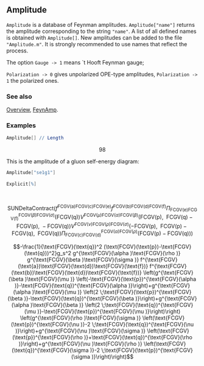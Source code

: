 ## Amplitude

`Amplitude` is a database of Feynman amplitudes. `Amplitude["name"]` returns the amplitude corresponding to the string `"name"`. A list of all defined names is obtained with `Amplitude[]`. New amplitudes can be added to the file `"Amplitude.m"`. It is strongly recommended to use names that reflect the process.

The option `Gauge -> 1` means `t Hooft Feynman gauge;

`Polarization -> 0` gives unpolarized OPE-type amplitudes, `Polarization -> 1` the polarized ones.

### See also

[Overview](Extra/FeynCalc.md), [FeynAmp](FeynAmp.md).

### Examples

```mathematica
Amplitude[] // Length
```

$$98$$

This is the amplitude of a gluon self-energy diagram:

```mathematica
Amplitude["se1g1"] 
 
Explicit[%] 
  
 

```

$$\text{SUNDeltaContract}\left(f^{\text{FCGV}(\text{a})\text{FCGV}(\text{c})\text{FCGV}(\text{e})} f^{\text{FCGV}(\text{b})\text{FCGV}(\text{d})\text{FCGV}(\text{f})} \Pi _{\text{FCGV}(\text{e})\text{FCGV}(\text{f})}^{\text{FCGV}(\beta )\text{FCGV}(\sigma )}(\text{FCGV}(\text{q})) V^{\text{FCGV}(\mu )\text{FCGV}(\alpha )\text{FCGV}(\beta )}(\text{FCGV}(\text{p})\text{, }\;\text{FCGV}(\text{q})-\text{FCGV}(\text{p})\text{, }-\text{FCGV}(\text{q})) V^{\text{FCGV}(\nu )\text{FCGV}(\rho )\text{FCGV}(\sigma )}(-\text{FCGV}(\text{p})\text{, }\;\text{FCGV}(\text{p})-\text{FCGV}(\text{q})\text{, }\;\text{FCGV}(\text{q})) \Pi _{\text{FCGV}(\text{c})\text{FCGV}(\text{d})}^{\text{FCGV}(\alpha )\text{FCGV}(\rho )}(\text{FCGV}(\text{p})-\text{FCGV}(\text{q}))\right)$$

$$-\frac{1}{\text{FCGV}(\text{q})^2 (\text{FCGV}(\text{p})-\text{FCGV}(\text{q}))^2}g_s^2 g^{\text{FCGV}(\alpha )\text{FCGV}(\rho )} g^{\text{FCGV}(\beta )\text{FCGV}(\sigma )} f^{\text{FCGV}(\text{a})\text{FCGV}(\text{d})\text{FCGV}(\text{f})} f^{\text{FCGV}(\text{b})\text{FCGV}(\text{d})\text{FCGV}(\text{f})} \left(g^{\text{FCGV}(\beta )\text{FCGV}(\mu )} \left(-\text{FCGV}(\text{p})^{\text{FCGV}(\alpha )}-\text{FCGV}(\text{q})^{\text{FCGV}(\alpha )}\right)+g^{\text{FCGV}(\alpha )\text{FCGV}(\mu )} \left(2 \;\text{FCGV}(\text{p})^{\text{FCGV}(\beta )}-\text{FCGV}(\text{q})^{\text{FCGV}(\beta )}\right)+g^{\text{FCGV}(\alpha )\text{FCGV}(\beta )} \left(2 \;\text{FCGV}(\text{q})^{\text{FCGV}(\mu )}-\text{FCGV}(\text{p})^{\text{FCGV}(\mu )}\right)\right) \left(g^{\text{FCGV}(\rho )\text{FCGV}(\sigma )} \left(\text{FCGV}(\text{p})^{\text{FCGV}(\nu )}-2 \;\text{FCGV}(\text{q})^{\text{FCGV}(\nu )}\right)+g^{\text{FCGV}(\nu )\text{FCGV}(\sigma )} \left(\text{FCGV}(\text{p})^{\text{FCGV}(\rho )}+\text{FCGV}(\text{q})^{\text{FCGV}(\rho )}\right)+g^{\text{FCGV}(\nu )\text{FCGV}(\rho )} \left(\text{FCGV}(\text{q})^{\text{FCGV}(\sigma )}-2 \;\text{FCGV}(\text{p})^{\text{FCGV}(\sigma )}\right)\right)$$